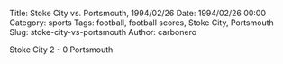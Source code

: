 Title: Stoke City vs. Portsmouth, 1994/02/26
Date: 1994/02/26 00:00
Category: sports
Tags: football, football scores, Stoke City, Portsmouth
Slug: stoke-city-vs-portsmouth
Author: carbonero


Stoke City 2 - 0 Portsmouth

